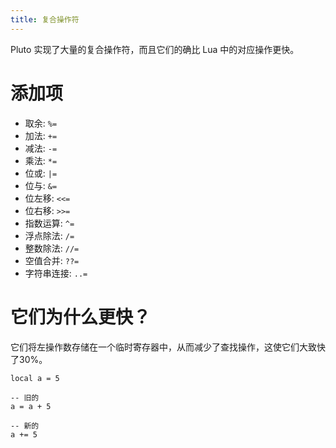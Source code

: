 ```yaml
---
title: 复合操作符
---
```


Pluto 实现了大量的复合操作符，而且它们的确比 Lua 中的对应操作更快。
# 添加项
- 取余: `%=`
- 加法: `+=`
- 减法: `-=`
- 乘法: `*=`
- 位或: `|=`
- 位与: `&=`
- 位左移: `<<=`
- 位右移: `>>=`
- 指数运算: `^=`
- 浮点除法: `/=`
- 整数除法: `//=`
- 空值合并: `??=`
- 字符串连接: `..=`
# 它们为什么更快？
它们将左操作数存储在一个临时寄存器中，从而减少了查找操作，这使它们大致快了30%。

```pluto title="示例代码"
local a = 5

-- 旧的
a = a + 5

-- 新的
a += 5
```

